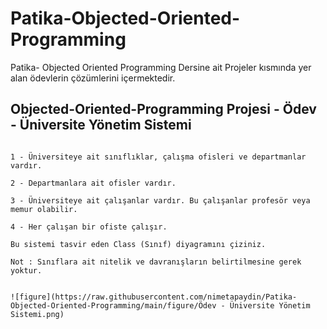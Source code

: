 # Patika-Objected-Oriented-Programming
Patika- Objected Oriented Programming Dersine ait Projeler kısmında yer alan ödevlerin çözümlerini içermektedir.

## Objected-Oriented-Programming Projesi - Ödev - Üniversite Yönetim Sistemi

```

1 - Üniversiteye ait sınıflıklar, çalışma ofisleri ve departmanlar vardır.

2 - Departmanlara ait ofisler vardır.

3 - Üniversiteye ait çalışanlar vardır. Bu çalışanlar profesör veya memur olabilir.

4 - Her çalışan bir ofiste çalışır.

Bu sistemi tasvir eden Class (Sınıf) diyagramını çiziniz.

Not : Sınıflara ait nitelik ve davranışların belirtilmesine gerek yoktur.

```

```

![figure](https://raw.githubusercontent.com/nimetapaydin/Patika-Objected-Oriented-Programming/main/figure/Ödev - Üniversite Yönetim Sistemi.png)

```